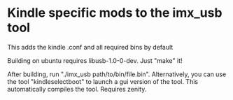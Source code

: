 # Kindle specific mods to the imx_usb tool
This adds the kindle .conf and all required bins by default

Building on ubuntu requires libusb-1.0-0-dev. Just "make" it!

After building, run "./imx_usb path/to/bin/file.bin". Alternatively, you can use the tool "kindleselectboot" to launch a gui version of the tool. This automatically compiles the tool. Requires zenity.
